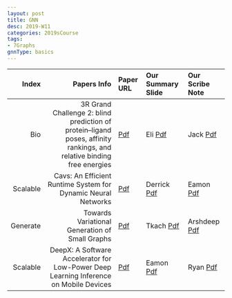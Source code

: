 ```yaml
---
layout: post
title: GNN   
desc: 2019-W11
categories: 2019sCourse
tags:
- 7Graphs
gnnType: basics
---
```



| Index | Papers Info | Paper URL| Our Summary Slide |Our Scribe Note |
| -----: | -------------------------------: | :----- | :----- | :----- | 
|  Bio |  3R Grand Challenge 2: blind prediction of protein–ligand poses, affinity rankings, and relative binding free energies  | [Pdf]() | Eli [Pdf]() | Jack [Pdf]() | 
|  Scalable |   Cavs: An Efficient Runtime System for Dynamic Neural Networks   | [Pdf]() | Derrick [Pdf]() | Eamon [Pdf]() | 
| Generate |  Towards Variational Generation of Small Graphs  | [Pdf]() | Tkach [Pdf]() | Arshdeep [Pdf]() | 
| Scalable | DeepX: A Software Accelerator for Low-Power Deep Learning Inference on Mobile Devices  | [Pdf]() | Eamon [Pdf]() | Ryan [Pdf]() | 
